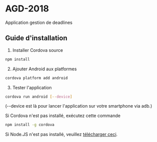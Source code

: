 # AGD-2018
Application gestion de deadlines

## Guide d'installation

1. Installer Cordova source
```bash
npm install
```

2. Ajouter Android aux platformes
```bash
cordova platform add android
```

3. Tester l'application
```bash
cordova run android [--device]
```
(--device est là pour lancer l'application sur votre smartphone via adb.)

Si Cordova n'est pas installé, exécutez cette commande
```bash
npm install -g cordova
```

Si Node.JS n'est pas installé, veuillez [télécharger ceci](https://nodejs.org/fr/).